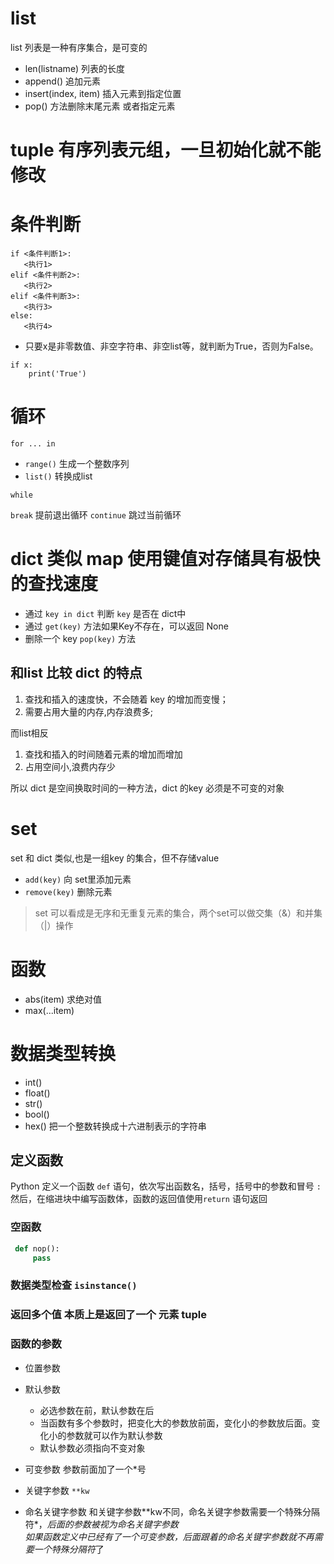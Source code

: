 # list
list 列表是一种有序集合，是可变的
 
- len(listname) 列表的长度
- append() 追加元素
- insert(index, item) 插入元素到指定位置 
- pop() 方法删除末尾元素 或者指定元素

# tuple 有序列表元组，一旦初始化就不能修改


# 条件判断
 ```
 if <条件判断1>:
    <执行1>
elif <条件判断2>:
    <执行2>
elif <条件判断3>:
    <执行3>
else:
    <执行4>
```    
- 只要x是非零数值、非空字符串、非空list等，就判断为True，否则为False。
```
if x:
    print('True')
```

# 循环

`for ... in`

- `range()` 生成一个整数序列
- `list()` 转换成list

`while`

`break` 提前退出循环
`continue` 跳过当前循环

# dict 类似 map 使用键值对存储具有极快的查找速度
- 通过 `key in dict` 判断 `key` 是否在 dict中
- 通过 `get(key)` 方法如果Key不存在，可以返回 None
- 删除一个 key `pop(key)` 方法 

## 和list 比较 dict 的特点
  1. 查找和插入的速度快，不会随着 key 的增加而变慢；
  2. 需要占用大量的内存,内存浪费多;

  而list相反
  1. 查找和插入的时间随着元素的增加而增加
  2. 占用空间小,浪费内存少

  所以 dict 是空间换取时间的一种方法，dict 的key 必须是不可变的对象

  # set

  set 和 dict 类似,也是一组key 的集合，但不存储value

  - `add(key)` 向 set里添加元素
  - `remove(key)` 删除元素

  > set 可以看成是无序和无重复元素的集合，两个set可以做交集（&）和并集（|）操作


  # 函数
  - abs(item) 求绝对值
  - max(...item)

  # 数据类型转换
  - int()
  - float()
  - str()
  - bool() 
  - hex() 把一个整数转换成十六进制表示的字符串

  ## 定义函数

  Python 定义一个函数 `def` 语句，依次写出函数名，括号，括号中的参数和冒号 `:` 然后，在缩进块中编写函数体，函数的返回值使用`return` 语句返回
  

  ### 空函数
  ```python
   def nop():
       pass

  ```

  ### 数据类型检查 `isinstance()` 

  ### 返回多个值 本质上是返回了一个 元素 tuple

  ### 函数的参数
  - 位置参数
  - 默认参数
    - 必选参数在前，默认参数在后
    - 当函数有多个参数时，把变化大的参数放前面，变化小的参数放后面。变化小的参数就可以作为默认参数
    - 默认参数必须指向不变对象

  - 可变参数 参数前面加了一个*号

  - 关键字参数 `**kw`
  - 命名关键字参数 和关键字参数**kw不同，命名关键字参数需要一个特殊分隔符*，*后面的参数被视为命名关键字参数  
    如果函数定义中已经有了一个可变参数，后面跟着的命名关键字参数就不再需要一个特殊分隔符*了